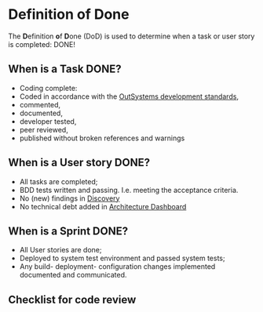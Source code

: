 # Definition of Done
The **D**efinition **o**f **D**one (DoD) is used to determine when a task or user story is completed: DONE!

## When is a Task DONE?
*	Coding complete:
  *	Coded in accordance with the [OutSystems development standards](index.md),
  *	commented,
  *	documented,
  * developer tested,
  * peer reviewed,
  * published without broken references and warnings

## When is a User story DONE?
*	All tasks are completed;
* BDD tests written and passing. I.e. meeting the acceptance criteria.
* No (new) findings in [Discovery](https://www.outsystems.com/forge/component-overview/409/discovery)
* No technical debt added in [Architecture Dashboard](https://www.outsystems.com/platform/architecture-dashboard/)

## When is a Sprint DONE?
*	All User stories are done;
*	Deployed to system test environment and passed system tests;
*	Any build- deployment- configuration changes implemented documented and communicated.

## Checklist for code review
